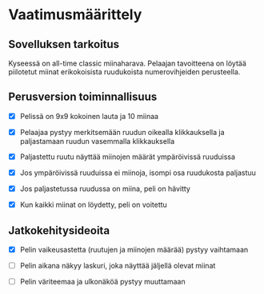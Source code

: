# Vaatimusmäärittely
## Sovelluksen tarkoitus
Kyseessä on all-time classic miinaharava. Pelaajan tavoitteena on löytää piilotetut miinat erikokoisista ruudukoista numerovihjeiden perusteella.
## Perusversion toiminnallisuus
- [X] Pelissä on 9x9 kokoinen lauta ja 10 miinaa

- [X] Pelaajaa pystyy merkitsemään ruudun oikealla klikkauksella ja paljastamaan ruudun vasemmalla klikkauksella

- [X] Paljastettu ruutu näyttää miinojen määrät ympäröivissä ruuduissa

- [X] Jos ympäröivissä ruuduissa ei miinoja, isompi osa ruudukosta paljastuu

- [X] Jos paljastetussa ruudussa on miina, peli on hävitty

- [X] Kun kaikki miinat on löydetty, peli on voitettu
## Jatkokehitysideoita
- [X] Pelin vaikeusastetta (ruutujen ja miinojen määrää) pystyy vaihtamaan

- [ ] Pelin aikana näkyy laskuri, joka näyttää jäljellä olevat miinat

- [ ] Pelin väriteemaa ja ulkonäköä pystyy muuttamaan
